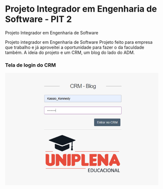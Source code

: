 #  Projeto Integrador em Engenharia de Software - PIT 2
 Projeto Integrador em Engenharia de Software

 Projeto integrador em Engenharia de Software
 Projeto feito para empresa que trabalho e já aproveitei a oportunidade para fazer o da faculdade também. A ideia do projeto e um CRM, um blog do lado do ADM. 

<p>
<h3>Tela de login do CRM</h3>
<img alt="Imagem de Login" src="images/tela1.png">
</p>
<p>
